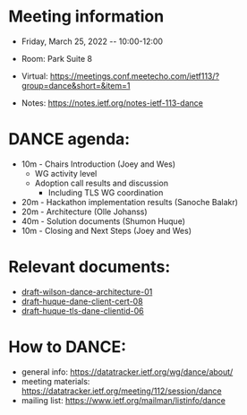 # Meeting information

- Friday, March 25, 2022 -- 10:00-12:00
- Room: Park Suite 8

- Virtual: https://meetings.conf.meetecho.com/ietf113/?group=dance&short=&item=1
- Notes:   https://notes.ietf.org/notes-ietf-113-dance

# DANCE agenda:

- 10m - Chairs Introduction                       (Joey and Wes)
    - WG activity level
    - Adoption call results and discussion
        - Including TLS WG coordination
- 20m - Hackathon implementation results          (Sanoche Balakr)
- 20m - Architecture                              (Olle Johanss)
- 40m - Solution documents                        (Shumon Huque)
- 10m - Closing and Next Steps                    (Joey and Wes)

# Relevant documents:

- [draft-wilson-dance-architecture-01](https://datatracker.ietf.org/doc/draft-wilson-dance-architecture)
- [draft-huque-dane-client-cert-08](https://datatracker.ietf.org/doc/draft-huque-dane-client-cert)
- [draft-huque-tls-dane-clientid-06](https://datatracker.ietf.org/doc/draft-huque-tls-dane-clientid)

# How to DANCE:

- general info: https://datatracker.ietf.org/wg/dance/about/
- meeting materials: https://datatracker.ietf.org/meeting/112/session/dance
- mailing list: https://www.ietf.org/mailman/listinfo/dance
